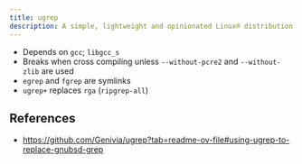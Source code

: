 ```yaml
---
title: ugrep
description: A simple, lightweight and opinionated Linux® distribution based on musl libc and toybox
---
```


- Depends on `gcc`; `libgcc_s`
- Breaks when cross compiling unless `--without-pcre2` and `--without-zlib` are used
- `egrep` and `fgrep` are symlinks
- `ugrep+` replaces `rga` (`ripgrep-all`)

## References
- https://github.com/Genivia/ugrep?tab=readme-ov-file#using-ugrep-to-replace-gnubsd-grep
